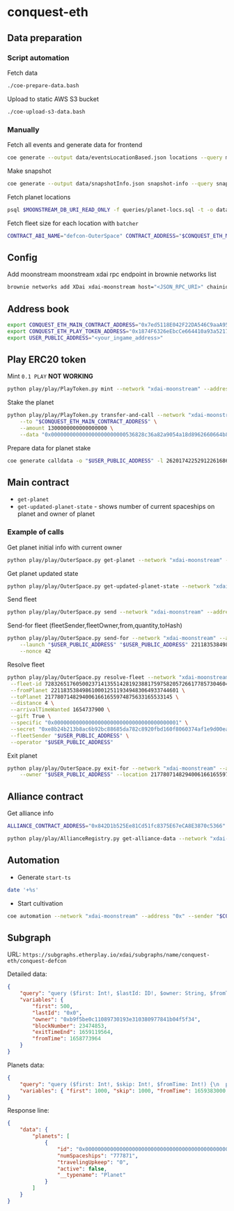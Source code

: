 # conquest-eth

## Data preparation

### Script automation

Fetch data

```bash
./coe-prepare-data.bash
```

Upload to static AWS S3 bucket

```bash
./coe-upload-s3-data.bash
```

### Manually

Fetch all events and generate data for frontend

```bash
coe generate --output data/eventsLocationBased.json locations --query most-recent-event-per-planet-loc-based.sql
```

Make snapshot

```bash
coe generate --output data/snapshotInfo.json snapshot-info --query snapshot-info.sql
```

Fetch planet locations

```bash
psql $MOONSTREAM_DB_URI_READ_ONLY -f queries/planet-locs.sql -t -o data/planetLocs.csv
```

Fetch fleet size for each location with `batcher`

```bash
CONTRACT_ABI_NAME="defcon-OuterSpace" CONTRACT_ADDRESS="$CONQUEST_ETH_MAIN_CONTRACT_ADDRESS" DATA_FILE_NAME="planetLocs" npm run batch
```

## Config

Add moonstream moonstream xdai rpc endpoint in brownie networks list

```bash
brownie networks add XDai xdai-moonstream host="<JSON_RPC_URI>" chainid=100
```

## Address book

```bash
export CONQUEST_ETH_MAIN_CONTRACT_ADDRESS="0x7ed5118E042F22DA546C9aaA9540D515A6F776E9"
export CONQUEST_ETH_PLAY_TOKEN_ADDRESS="0x1874F6326eEbcCe664410a93a5217741a977D14A"
export USER_PUBLIC_ADDRESS="<your_ingame_address>"
```

## Play ERC20 token

Mint `0.1 PLAY` **NOT WORKING**

```bash
python play/play/PlayToken.py mint --network "xdai-moonstream" --address "$CONQUEST_ETH_PLAY_TOKEN_ADDRESS" --sender "../.secrets/keyfile" --to "$USER_PUBLIC_ADDRESS" --amount 1000000000000000 --gas-price "2 gwei" --value 1000000000000000
```

Stake the planet

```bash
python play/play/PlayToken.py transfer-and-call --network "xdai-moonstream" --address "$CONQUEST_ETH_PLAY_TOKEN_ADDRESS" --sender .secrets/keyfile --gas-price "2 gwei" \
    --to "$CONQUEST_ETH_MAIN_CONTRACT_ADDRESS" \
    --amount 1300000000000000000 \
    --data "0x000000000000000000000000536828c36a82a9054a18d8962660664b889dd00f0000000000000000000000000000004cffffffffffffffffffffffffffffffb2"
```

Prepare data for planet stake

```bash
coe generate calldata -o "$USER_PUBLIC_ADDRESS" -l 26201742252912261686679844772246152282034
```

## Main contract

-   `get-planet`
-   `get-updated-planet-state` - shows number of current spaceships on planet and owner of planet

### Example of calls

Get planet initial info with current owner

```bash
python play/play/OuterSpace.py get-planet --network "xdai-moonstream" --address "$CONQUEST_ETH_MAIN_CONTRACT_ADDRESS" --location 22458636216781938588582724090496701956057
```

Get planet updated state

```bash
python play/play/OuterSpace.py get-updated-planet-state --network "xdai-moonstream" --address "$CONQUEST_ETH_MAIN_CONTRACT_ADDRESS" --location 22458636216781938588582724090496701956057
```

Send fleet

```bash
python play/play/OuterSpace.py send --network "xdai-moonstream" --address "$CONQUEST_ETH_MAIN_CONTRACT_ADDRESS" --sender .secrets/keyfile --gas-price "2 gwei" --from-arg 22118353849861000125119349483064933744601 --to-hash "0x94a847bfa749dca51a0ad9d9d2686006f3e7739125ccb573afd93511b516de6e" --quantity 13
```

Send-for fleet (fleetSender,fleetOwner,from,quantity,toHash)

```bash
python play/play/OuterSpace.py send-for --network "xdai-moonstream" --address "$CONQUEST_ETH_MAIN_CONTRACT_ADDRESS" --sender .secrets/keyfile --gas-price "2 gwei" \
    --launch "$USER_PUBLIC_ADDRESS" "$USER_PUBLIC_ADDRESS" 22118353849861000125119349483064933744601 20000 '0xd36157863297ecafd6f021c4fe9f753094c0df57930b2a305d2fbfe24e40f0d4' \
    --nonce 42
```

Resolve fleet

```bash
python play/play/OuterSpace.py resolve-fleet --network "xdai-moonstream" --address "$CONQUEST_ETH_MAIN_CONTRACT_ADDRESS" --sender ".secrets/keyfile" --gas-price "2 gwei" \
 --fleet-id 72832651760500237141355142819238817597582057266177857304604040019537869861473 \
 --fromPlanet 22118353849861000125119349483064933744601 \
 --toPlanet 21778071482940061661655974875633165533145 \
 --distance 4 \
 --arrivalTimeWanted 1654737900 \
 --gift True \
 --specific "0x0000000000000000000000000000000000000001" \
 --secret "0xe8b24b213b8ac6b92bc88685da782c8920fbd160f8060374af1e9d00eae35f60" \
 --fleetSender "$USER_PUBLIC_ADDRESS" \
 --operator "$USER_PUBLIC_ADDRESS"
```

Exit planet

```bash
python play/play/OuterSpace.py exit-for --network "xdai-moonstream" --address "$CONQUEST_ETH_MAIN_CONTRACT_ADDRESS" --sender .secrets/keyfile --gas-price "2 gwei" \
    --owner "$USER_PUBLIC_ADDRESS" --location 21778071482940061661655974875633165533145
```

## Alliance contract

Get alliance info

```bash
ALLIANCE_CONTRACT_ADDRESS="0x842D1b525Ee81Cd51fc8375E67eCA8E3870c5366"

python play/play/AllianceRegistry.py get-alliance-data --network "xdai-moonstream" --address "$ALLIANCE_CONTRACT_ADDRESS" --alliance 0xd57befb0b45e894e2188f21d2bb3830b3d4c4545
```

## Automation

-   Generate `start-ts`

```bash
date '+%s'
```

-   Start cultivation

```bash
coe automation --network "xdai-moonstream" --address "0x" --sender "$CONQUEST_ETH_KEYFILE_PATH" --gas-price "2 gwei" --password "$CONQUEST_ETH_PASSWORD" cultivation --base 123 --targets 123 --quantity 123 --ospace-address "$CONQUEST_ETH_MAIN_CONTRACT_ADDRESS" --play-address "$CONQUEST_ETH_PLAY_TOKEN_ADDRESS" --state-dir "$CONQUEST_ETH_STATE_DIR_PATH"
```

## Subgraph

URL: `https://subgraphs.etherplay.io/xdai/subgraphs/name/conquest-eth/conquest-defcon`

Detailed data:

```json
{
	"query": "query ($first: Int!, $lastId: ID!, $owner: String, $fromTime: Int!, $exitTimeEnd: Int!) {\n  nullplanets: planets(first: 1000, where: {owner: null}) {\n    id\n    numSpaceships\n    flagTime\n    travelingUpkeep\n    overflow\n    lastUpdated\n    exitTime\n    active\n    rewardGiver\n    __typename\n  }\n  otherplanets: planets(first: $first, where: {id_gt: $lastId, owner_not: $owner}) {\n    id\n    owner {\n      id\n      __typename\n    }\n    numSpaceships\n    flagTime\n    travelingUpkeep\n    overflow\n    lastUpdated\n    exitTime\n    active\n    rewardGiver\n    __typename\n  }\n  space(id: \"Space\") {\n    minX\n    maxX\n    minY\n    maxY\n    address\n    __typename\n  }\n  owner(id: $owner) {\n    id\n    playTokenBalance\n    freePlayTokenBalance\n    tokenToWithdraw\n    __typename\n  }\n  myplanets: planets(first: 1000, where: {owner: $owner}) {\n    id\n    owner {\n      id\n      __typename\n    }\n    numSpaceships\n    flagTime\n    travelingUpkeep\n    overflow\n    lastUpdated\n    exitTime\n    active\n    rewardGiver\n    __typename\n  }\n}",
	"variables": {
		"first": 500,
		"lastId": "0x0",
		"owner": "0xb9f5be0c11089730193e310380977841b04f5f34",
		"blockNumber": 23474853,
		"exitTimeEnd": 1659119564,
		"fromTime": 1658773964
	}
}
```

Planets data:

```json
{
	"query": "query ($first: Int!, $skip: Int!, $fromTime: Int!) {\n  planets: planets(first: 1000, skip: 1000) {\n    id\n    numSpaceships\n    travelingUpkeep\n    active\n    __typename\n   }\n}",
	"variables": { "first": 1000, "skip": 1000, "fromTime": 1659383000 }
}
```

Response line:

```json
{
	"data": {
		"planets": [
			{
				"id": "0x0000000000000000000000000000000000000000000000000000000000000002",
				"numSpaceships": "777871",
				"travelingUpkeep": "0",
				"active": false,
				"__typename": "Planet"
			}
		]
	}
}
```
